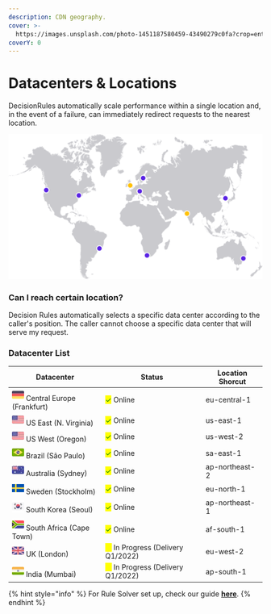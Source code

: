 ```yaml
---
description: CDN geography.
cover: >-
  https://images.unsplash.com/photo-1451187580459-43490279c0fa?crop=entropy&cs=srgb&fm=jpg&ixid=MnwxOTcwMjR8MHwxfHNlYXJjaHwxfHxnbG9iZXxlbnwwfHx8fDE2MzkxNTA0MzI&ixlib=rb-1.2.1&q=85
coverY: 0
---
```


# Datacenters & Locations

DecisionRules automatically scale performance within a single location and, in the event of a failure, can immediately redirect requests to the nearest location.

![DecisionRules Datacenter Locations](../.gitbook/assets/path30.png)

### Can I reach certain location?

Decision Rules automatically selects a specific data center according to the caller's position. The caller cannot choose a specific data center that will serve my request.

### Datacenter List

| Datacenter                                                              | Status                                                              | Location Shorcut |
| ----------------------------------------------------------------------- | ------------------------------------------------------------------- | ---------------- |
| ![](<../.gitbook/assets/image (174).png>) Central Europe (Frankfurt)    | <mark style="color:green;">✓</mark> Online                          | eu-central-1     |
| ![](<../.gitbook/assets/image (190).png>) US East (N. Virginia)         | <mark style="color:green;">✓</mark> Online                          | us-east-1        |
| ![](<../.gitbook/assets/image (190).png>) US West (Oregon)              | <mark style="color:green;">✓</mark> Online                          | us-west-2        |
| ![](<../.gitbook/assets/image (175).png>) Brazil (São Paulo)            | <mark style="color:green;">✓</mark> Online                          | sa-east-1        |
| ![](<../.gitbook/assets/image (160).png>) Australia (Sydney)            | <mark style="color:green;">✓</mark> Online                          | ap-northeast-2   |
| ![](<../.gitbook/assets/image (192).png>) Sweden (Stockholm)            | <mark style="color:green;">✓</mark> Online                          | eu-north-1       |
| ![](<../.gitbook/assets/image (152).png>) South Korea (Seoul)           | <mark style="color:green;">✓</mark> Online                          | ap-northeast-1   |
| ![](<../.gitbook/assets/south-africa (1).png>) South Africa (Cape Town) | <mark style="color:green;">✓</mark> Online                          | af-south-1       |
| ![](<../.gitbook/assets/image (162).png>) UK (London)                   | <mark style="color:yellow;">●</mark> In Progress (Delivery Q1/2022) | eu-west-2        |
| ![](<../.gitbook/assets/image (170).png>) India (Mumbai)                | <mark style="color:yellow;">●</mark> In Progress (Delivery Q1/2022) | ap-south-1       |

{% hint style="info" %}
For Rule Solver set up, check our guide [**here**](rule-solver-api.md).
{% endhint %}
